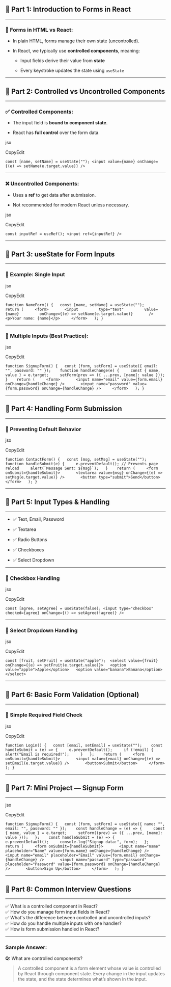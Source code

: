 

## 🌟 Part 1: Introduction to Forms in React

---

### 🚀 Forms in HTML vs React:

- In plain HTML, forms manage their own state (uncontrolled).
    
- In React, we typically use **controlled components**, meaning:
    
    - Input fields derive their value from **state**
        
    - Every keystroke updates the state using `useState`
        

---

## 🌟 Part 2: Controlled vs Uncontrolled Components

---

### ✅ Controlled Components:

- The input field is **bound to component state**.
    
- React has **full control** over the form data.
    

jsx

CopyEdit

`const [name, setName] = useState(""); <input value={name} onChange={(e) => setName(e.target.value)} />`

---

### ❌ Uncontrolled Components:

- Uses a **ref** to get data after submission.
    
- Not recommended for modern React unless necessary.
    

jsx

CopyEdit

`const inputRef = useRef(); <input ref={inputRef} />`

---

## 🌟 Part 3: useState for Form Inputs

---

### 🎯 Example: Single Input

jsx

CopyEdit

`function NameForm() {   const [name, setName] = useState("");    return (     <form>       <input         type="text"         value={name}         onChange={(e) => setName(e.target.value)}       />       <p>Your name: {name}</p>     </form>   ); }`

---

### 🎯 Multiple Inputs (Best Practice):

jsx

CopyEdit

`function SignupForm() {   const [form, setForm] = useState({ email: "", password: "" });    function handleChange(e) {     const { name, value } = e.target;     setForm(prev => ({ ...prev, [name]: value }));   }    return (     <form>       <input name="email" value={form.email} onChange={handleChange} />       <input name="password" value={form.password} onChange={handleChange} />     </form>   ); }`

---

## 🌟 Part 4: Handling Form Submission

---

### 🎯 Preventing Default Behavior

jsx

CopyEdit

``function ContactForm() {   const [msg, setMsg] = useState("");    function handleSubmit(e) {     e.preventDefault(); // Prevents page reload     alert(`Message Sent: ${msg}`);   }    return (     <form onSubmit={handleSubmit}>       <textarea value={msg} onChange={(e) => setMsg(e.target.value)} />       <button type="submit">Send</button>     </form>   ); }``

---

## 🌟 Part 5: Input Types & Handling

---

- ✅ Text, Email, Password
    
- ✅ Textarea
    
- ✅ Radio Buttons
    
- ✅ Checkboxes
    
- ✅ Select Dropdown
    

---

### 🎯 Checkbox Handling

jsx

CopyEdit

`const [agree, setAgree] = useState(false); <input type="checkbox" checked={agree} onChange={() => setAgree(!agree)} />`

---

### 🎯 Select Dropdown Handling

jsx

CopyEdit

`const [fruit, setFruit] = useState("apple");  <select value={fruit} onChange={(e) => setFruit(e.target.value)}>   <option value="apple">Apple</option>   <option value="banana">Banana</option> </select>`

---

## 🌟 Part 6: Basic Form Validation (Optional)

---

### 🎯 Simple Required Field Check

jsx

CopyEdit

`function Login() {   const [email, setEmail] = useState("");    const handleSubmit = (e) => {     e.preventDefault();     if (!email) {       alert("Email is required!");     }   };    return (     <form onSubmit={handleSubmit}>       <input value={email} onChange={(e) => setEmail(e.target.value)} />       <button>Submit</button>     </form>   ); }`

---

## 🌟 Part 7: Mini Project — Signup Form

---

jsx

CopyEdit

`function SignupForm() {   const [form, setForm] = useState({ name: "", email: "", password: "" });    const handleChange = (e) => {     const { name, value } = e.target;     setForm((prev) => ({ ...prev, [name]: value }));   };    const handleSubmit = (e) => {     e.preventDefault();     console.log("Signup data:", form);   };    return (     <form onSubmit={handleSubmit}>       <input name="name" placeholder="Name" value={form.name} onChange={handleChange} />       <input name="email" placeholder="Email" value={form.email} onChange={handleChange} />       <input name="password" type="password" placeholder="Password" value={form.password} onChange={handleChange} />       <button>Sign Up</button>     </form>   ); }`

---

## 🌟 Part 8: Common Interview Questions

---

✅ What is a controlled component in React?  
✅ How do you manage form input fields in React?  
✅ What's the difference between controlled and uncontrolled inputs?  
✅ How do you handle multiple inputs with one handler?  
✅ How is form submission handled in React?

---

### Sample Answer:

**Q:** What are controlled components?

> A controlled component is a form element whose value is controlled by React through component state. Every change in the input updates the state, and the state determines what’s shown in the input.